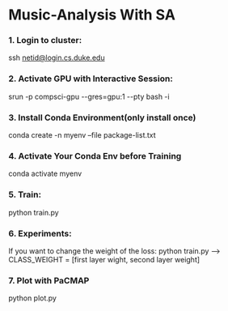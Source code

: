 # Music-Analysis With SA


### 1. Login to cluster:
ssh netid@login.cs.duke.edu

### 2. Activate GPU with Interactive Session:
srun -p compsci-gpu --gres=gpu:1 --pty bash -i

### 3. Install Conda Environment(only install once)
conda create -n myenv –file package-list.txt

### 4. Activate Your Conda Env before Training
conda activate myenv

### 5. Train:
python train.py

### 6. Experiments:

If you want to change the weight of the loss:
python train.py --> CLASS_WEIGHT = [first layer wight, second layer weight]

### 7. Plot with PaCMAP
python plot.py
